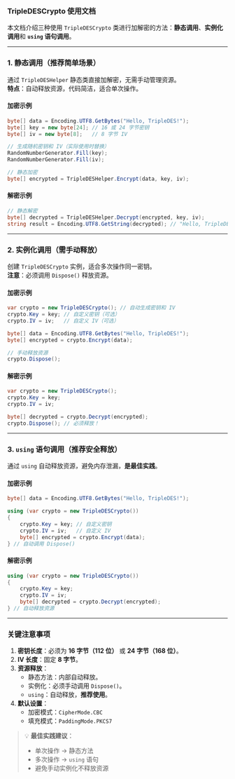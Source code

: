 ﻿### TripleDESCrypto 使用文档

本文档介绍三种使用 `TripleDESCrypto` 类进行加解密的方法：**静态调用**、**实例化调用**和 **`using` 语句调用**。

---

### 1. 静态调用（推荐简单场景）
通过 `TripleDESHelper` 静态类直接加解密，无需手动管理资源。  
**特点**：自动释放资源，代码简洁，适合单次操作。

#### 加密示例
```csharp
byte[] data = Encoding.UTF8.GetBytes("Hello, TripleDES!");
byte[] key = new byte[24]; // 16 或 24 字节密钥
byte[] iv = new byte[8];   // 8 字节 IV

// 生成随机密钥和 IV（实际使用时替换）
RandomNumberGenerator.Fill(key);
RandomNumberGenerator.Fill(iv);

// 静态加密
byte[] encrypted = TripleDESHelper.Encrypt(data, key, iv);
```

#### 解密示例
```csharp
// 静态解密
byte[] decrypted = TripleDESHelper.Decrypt(encrypted, key, iv);
string result = Encoding.UTF8.GetString(decrypted); // "Hello, TripleDES!"
```

---

### 2. 实例化调用（需手动释放）
创建 `TripleDESCrypto` 实例，适合多次操作同一密钥。  
**注意**：必须调用 `Dispose()` 释放资源。

#### 加密示例
```csharp
var crypto = new TripleDESCrypto(); // 自动生成密钥和 IV
crypto.Key = key; // 自定义密钥（可选）
crypto.IV = iv;   // 自定义 IV（可选）

byte[] data = Encoding.UTF8.GetBytes("Hello, TripleDES!");
byte[] encrypted = crypto.Encrypt(data);

// 手动释放资源
crypto.Dispose();
```

#### 解密示例
```csharp
var crypto = new TripleDESCrypto();
crypto.Key = key;
crypto.IV = iv;

byte[] decrypted = crypto.Decrypt(encrypted);
crypto.Dispose(); // 必须释放！
```

---

### 3. `using` 语句调用（推荐安全释放）
通过 `using` 自动释放资源，避免内存泄漏，**是最佳实践**。

#### 加密示例
```csharp
byte[] data = Encoding.UTF8.GetBytes("Hello, TripleDES!");

using (var crypto = new TripleDESCrypto())
{
    crypto.Key = key; // 自定义密钥
    crypto.IV = iv;   // 自定义 IV
    byte[] encrypted = crypto.Encrypt(data);
} // 自动调用 Dispose()
```

#### 解密示例
```csharp
using (var crypto = new TripleDESCrypto())
{
    crypto.Key = key;
    crypto.IV = iv;
    byte[] decrypted = crypto.Decrypt(encrypted);
} // 自动释放资源
```

---

### 关键注意事项
1. **密钥长度**：必须为 **16 字节（112 位）** 或 **24 字节（168 位）**。
2. **IV 长度**：固定 **8 字节**。
3. **资源释放**：
   - 静态方法：内部自动释放。
   - 实例化：必须手动调用 `Dispose()`。
   - `using`：自动释放，**推荐使用**。
4. **默认设置**：
   - 加密模式：`CipherMode.CBC`
   - 填充模式：`PaddingMode.PKCS7`

> 💡 **最佳实践建议**：  
> - 单次操作 → 静态方法  
> - 多次操作 → `using` 语句  
> - 避免手动实例化不释放资源
